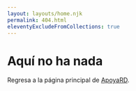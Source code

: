 ```yaml
---
layout: layouts/home.njk
permalink: 404.html
eleventyExcludeFromCollections: true
---
```

# Aquí no ha nada

Regresa a la página principal de <a href="{{ metadata.url | url }}">ApoyaRD</a>.
